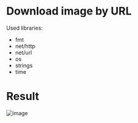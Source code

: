 # Download image by URL
Used libraries: 
- fmt
- net/http
- net/url
- os
- strings
- time

# Result
![image](https://user-images.githubusercontent.com/77121871/136593777-5a72b14e-df9e-4a43-9bdc-74b68644f295.png)
